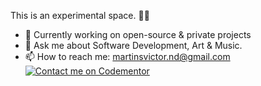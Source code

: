 This is an experimental space. 🧪🔬

- 🔭 Currently working on open-source & private projects
- 💬 Ask me about Software Development, Art & Music.
- 📫 How to reach me: [martinsvictor.nd@gmail.com](mailto:martinsvictor.nd@gmail.com)
[![Contact me on Codementor](https://www.codementor.io/m-badges/martinsonuoha/book-session.svg)](https://www.codementor.io/@martinsonuoha?refer=badge)
